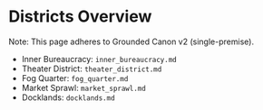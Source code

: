 # Districts Overview

Note: This page adheres to Grounded Canon v2 (single-premise).
- Inner Bureaucracy: `inner_bureaucracy.md`
- Theater District: `theater_district.md`
- Fog Quarter: `fog_quarter.md`
- Market Sprawl: `market_sprawl.md`
- Docklands: `docklands.md`

